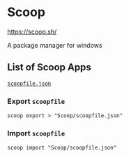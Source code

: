 # Scoop

https://scoop.sh/

A package manager for windows

## List of Scoop Apps

[`scoopfile.json`](scoopfile.json)

### Export `scoopfile`

```pwsh
scoop export > "Scoop/scoopfile.json"
```

### Import `scoopfile`

```pwsh
scoop import "Scoop/scoopfile.json"
```
